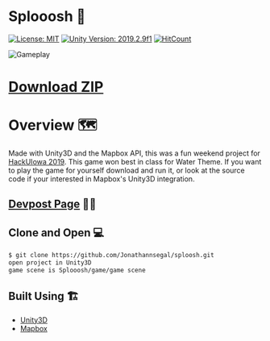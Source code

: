 # Splooosh 🐠 

[![License: MIT](https://img.shields.io/badge/License-MIT-green.svg)](https://opensource.org/licenses/MIT) 
[![Unity Version: 2019.2.9f1](https://img.shields.io/badge/Unity%20Version%3A-2019.2.9f1-green)](https://unity3d.com)
[![HitCount](http://hits.dwyl.com/jonathannsegal/sploosh.svg)](http://hits.dwyl.com/jonathannsegal/sploosh)

![Gameplay](https://media.giphy.com/media/jn20JEiByPMrXG80CP/giphy-downsized-large.gif?raw=true)

<a id="raw-url" href="https://drive.google.com/u/0/uc?export=download&confirm=Jq3B&id=1iEExPSas4td9tZZaRAXCnb_01Il5pYn4"><h1>Download ZIP</h1></a>

# Overview 🗺️
Made with Unity3D and the Mapbox API, this was a fun weekend project for [HackUIowa 2019](https://hack.uiowa.edu/). This game won best in class for Water Theme. If you want to play the game for yourself download and run it, or look at the source code if your interested in Mapbox's Unity3D integration.

## [Devpost Page](https://devpost.com/software/sploosh) 👨‍💻

## Clone and Open 💻

```bash
$ git clone https://github.com/Jonathannsegal/sploosh.git
open project in Unity3D
game scene is Splooosh/game/game scene
```

## Built Using 🏗️

- [Unity3D](https://unity.com/)
- [Mapbox](https://mapbox.com/)

